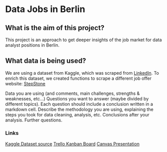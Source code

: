 # Data Jobs in Berlin
## What is the aim of this project?
This project is an approach to get deeper insights of the job market for data analyst positions in Berlin. 

## What data is being used? 
We are using a dataset from Kaggle, which was scraped from [LinkedIn](https://www.linkedin.com/). To enrich this dataset, we created functions to scrape a different job offer website: [StepStone](https://www.stepstone.de/)

Data you are using (and comments, main challenges, strengths & weaknesses, etc…)
Questions you want to answer (maybe divided by different topics). Each question should include a conclusion written in a markdown cell.
Describe the methodology you are using, explaining the steps you took for data cleaning, analysis, etc.
Conclusions after your analysis.
Further questions.

### Links
[Kaggle Dataset source](https://www.kaggle.com/code/wilomentena/summary-statistics-of-data-job-market-berlin)
[Trello Kanban Board](https://trello.com/invite/b/678e33ab8dc2c7e6472da607/ATTIf33550f1dfa9377e62d1496d3f87a046CC431176/joice-tim)
[Canvas Presentation](https://www.canva.com/design/DAGdACDZDM0/DLB9uzppSs3N2uHiWIeKYw/edit)